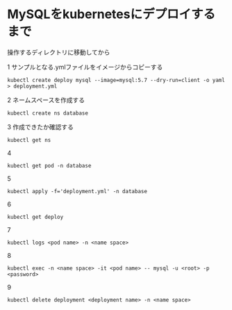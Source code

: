 
# MySQLをkubernetesにデプロイするまで

操作するディレクトリに移動してから

1 サンプルとなる.ymlファイルをイメージからコピーする

`kubectl create deploy mysql --image=mysql:5.7 --dry-run=client -o yaml > deployment.yml`

2 ネームスペースを作成する

`kubectl create ns database`

3 作成できたか確認する

`kubectl get ns`

4

`kubectl get pod -n database`

5

`kubectl apply -f='deployment.yml' -n database`

6

`kubectl get deploy`

7

`kubectl logs <pod name> -n <name space>`

8

`kubectl exec -n <name space> -it <pod name> -- mysql -u <root> -p <password>`

9

`kubectl delete deployment <deployment name> -n <name space>`
